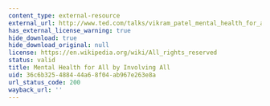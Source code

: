 ```yaml
---
content_type: external-resource
external_url: http://www.ted.com/talks/vikram_patel_mental_health_for_all_by_involving_all?language=en
has_external_license_warning: true
hide_download: true
hide_download_original: null
license: https://en.wikipedia.org/wiki/All_rights_reserved
status: valid
title: Mental Health for All by Involving All
uid: 36c6b325-4884-44a6-8f04-ab967e263e8a
url_status_code: 200
wayback_url: ''
---
```


